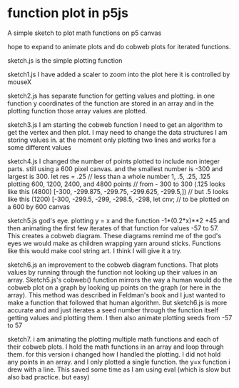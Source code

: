 # function plot in p5js

A simple sketch to plot math functions on p5 canvas

hope to expand to animate plots and do cobweb plots for iterated functions.  

sketch.js is the simple plotting function


sketch1.js I have added a scaler to zoom into the plot here it is controlled by mouseX

sketch2.js  has separate function for getting values and plotting. in one function  y coordinates of the function are stored in an array and in the plotting function those array values are plotted.


sketch3.js I am starting the cobweb function I need to get an algorithm to get the vertex and then plot.  I may need to change the data structures I am storing values in. at the moment only plotting two lines and works for a some different values 

sketch4.js I changed the number of points plotted to include non integer parts. still using a 600 pixel canvas. and the smallest number is -300 and largest is 300.    let res = .25 // less than a whole  number  1, .5, .25, .125 plotting 600, 1200, 2400, and 4800 points 
// from - 300 to 300  (.125 looks like this (4800) [-300, -299.875, -299.75, -299.625, -299.5,])
// but .5 looks like this (1200) [-300, -299.5, -299, -298.5, -298, 
let cnv;
// to be plotted on a 600 by 600 canvas


sketch5.js god's eye. plotting y = x and the function -1*(0.2*x)**2 +45 and then animating the first few iterates of that function for values -57 to 57.  This creates a cobweb diagram. These diagrams remind me of the god's eyes we would make as children wrapping yarn around sticks. Functions like this would make cool string art. I think I will give it a try.

sketch6.js an improvement to the cobweb diagram functions. That plots values by running through the function not looking up their values in an array.  Sketch5.js's cobweb() function mirrors the way a human would do the cobweb plot on a graph by looking up points on the graph (or here in the array). This method was described in Feldman's book and I just wanted to make a function that followed that human algorithm.  But sketch6.js is more accurate and and just iterates a seed number through the function itself getting values and plotting them.  I then also animate plotting seeds from -57 to 57

sketch7. i am animating the plotting multiple math functions and each of their cobweb plots.  I hold the math functions in an array and loop through them.  for this version i changed how I handled the plotting. I did not hold any points in an array.  and I only plotted a single function.  the y=x function i drew with a line.  This saved some time as I am using eval (which is slow but also bad practice. but easy) 

